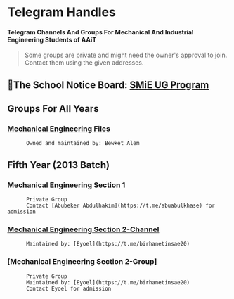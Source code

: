 # Telegram Handles
#### Telegram Channels And Groups For Mechanical And Industrial Engineering Students of AAiT
> Some groups are private and might need the owner's approval to join. Contact them using the given addresses.

## 📌The School Notice Board: [SMiE UG Program](https://t.me/joinSMiE) 

## Groups For All Years
###    [Mechanical Engineering Files](https://t.me/mechanicalengineeringfiles)
          Owned and maintained by: Bewket Alem
## Fifth Year (2013 Batch)
###    Mechanical Engineering Section 1
          Private Group
          Contact [Abubeker Abdulhakim](https://t.me/abuabulkhase) for admission
###    [Mechanical Engineering Section 2-Channel](https://t.me/mech_sec_2_info_center)
          Maintained by: [Eyoel](https://t.me/birhanetinsae20)
###    [Mechanical Engineering Section 2-Group]
          Private Group
          Maintained by: [Eyoel](https://t.me/birhanetinsae20)
          Contact Eyoel for admission
